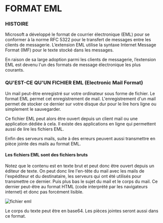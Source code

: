 # FORMAT EML

### HISTOIRE
Microsoft a développé le format de courrier électronique (EML) pour se conformer à la norme RFC 5322 pour le transfert de messages entre les clients de messagerie. L’extension EML utilise la syntaxe Internet Message Format (IMF) pour le texte stocké dans les messages.

En raison de sa large adoption parmi les clients de messagerie, l’extension EML est devenu l'un des formats de message électronique les plus courants.

### QU'EST-CE QU'UN FICHIER EML (Electronic Mail Format)

Un mail peut-être enregistré sur votre ordinateur sous forme de fichier.
Le format EML permet cet enregistrement de mail.
L'enregistrement d'un mail permet de stocker ce dernier sur votre disque dur pour le lire hors ligne ou simplement le sauvegarder.

Ce fichier EML peut alors être ouvert depuis un client mail ou une application dédiée à cela.
Il existe des applications en ligne qui permettent aussi de lire les fichiers EML.

Enfin des serveurs mails, suite à des erreurs peuvent aussi transmettre en pièce jointe des mails au format EML.

#### Les fichiers EML sont des fichiers bruts

Notez que le contenu est en texte brut et peut donc être ouvert depuis un éditeur de texte.
On peut donc lire l'en-tête du mail avec les mails de l'expéditeur et du destinataire, les serveurs qui ont été utilisés pour transmettre ce dernier.
Puis plus bas le sujet du mail et le corps du mail.
Ce dernier peut-être au format HTML (code interprété par les navigateurs internet) et donc pas forcément lisible.

![fichier eml](https://www.malekal.com/wp-content/uploads/fichiers-EML-2.jpg)

Le corps du texte peut être en base64. Les pièces jointes seront aussi dans ce format.

